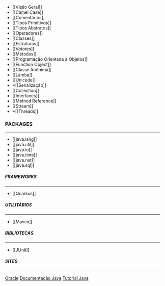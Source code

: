 * [[Visão Geral]]
* [[Camel Case]]
* [[Comentários]]
* [[Tipos Primitivos]]
* [[Tipos Abstratos]]
* [[Operadores]]
* [[Classes]]
* [[Estruturas]]
* [[Vetores]]
* [[Métodos]]
* [[Programação Orientada a Objetos]]
* [[Function Object]]
* [[Classe Anônima]]
* [[Lamba]]
* [[Unicode]]
* *[[Serialização]]
* [[Collection]]
* [[Interfaces]]
* [[Method Reference]]
* [[Stream]]
* *[[Threads]]

### PACKAGES
***
* [[java.lang]]
* [[java.util]]
* [[java.io]]
* [[java.time]]
* [[java.net]]
* [[java.sql]]

##### FRAMEWORKS
***
* [[Quarkus]]

##### UTILITÁRIOS
***
* [[Maven]]

##### BIBLIOTECAS
***
* [[JUnit]]

##### SITES
***
[Oracle](https://www.oracle.com/index.html)
[Documentação Java](https://docs.oracle.com/en/java/)
[Tutorial Java](https://docs.oracle.com/javase/tutorial/reallybigindex.html)




